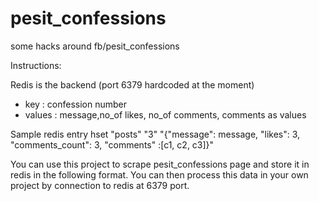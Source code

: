pesit_confessions
=================

some hacks around fb/pesit_confessions

Instructions:

Redis is the backend (port 6379 hardcoded at the moment)

* key    : confession number
* values : message,no_of likes, no_of comments, comments as values

Sample redis entry
hset "posts" "3" "{\"message\": message, \"likes\": 3, \"comments_count\": 3, \"comments\" :[c1, c2, c3]}"

You can use this project to scrape pesit_confessions page and store it in redis
in the following format. You can then process this data in your own project by
connection to redis at 6379 port.
